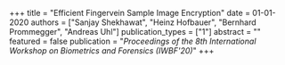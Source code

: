 +++
title = "Efficient Fingervein Sample Image Encryption"
date = 01-01-2020
authors = ["Sanjay Shekhawat", "Heinz Hofbauer", "Bernhard Prommegger", "Andreas Uhl"]
publication_types = ["1"]
abstract = ""
featured = false
publication = "*Proceedings of the 8th International Workshop on Biometrics and Forensics (IWBF'20)*"
+++
